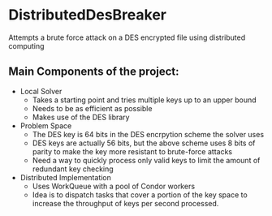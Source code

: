 DistributedDesBreaker
=====================

Attempts a brute force attack on a DES encrypted file using distributed computing

Main Components of the project:
-------------------------------

* Local Solver
  - Takes a starting point and tries multiple keys up to an upper bound
  - Needs to be as efficient as possible
  - Makes use of the DES library
* Problem Space
  - The DES key is 64 bits in the DES encrpytion scheme the solver uses
  - DES keys are actually 56 bits, but the above scheme uses 8 bits of parity to make
    the key more resistant to brute-force attacks
  - Need a way to quickly process only valid keys to limit the amount of redundant
    key checking 
* Distributed Implementation
  - Uses WorkQueue with a pool of Condor workers
  - Idea is to dispatch tasks that cover a portion of the key space to increase the
     throughput of keys per second processed.
